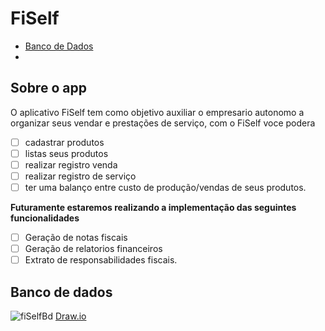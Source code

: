 # FiSelf
- [Banco de Dados](#Banco)
- 
## Sobre o app
O aplicativo FiSelf tem como objetivo auxiliar o empresario autonomo 
a organizar seus vendar e prestações de serviço, com o FiSelf voce podera 
- [ ] cadastrar produtos
- [ ] listas seus produtos
- [ ] realizar registro venda
- [ ] realizar registro de serviço
- [ ] ter uma balanço entre custo de produção/vendas de seus produtos.
       
**Futuramente estaremos realizando a implementação das seguintes funcionalidades**

- [ ] Geração de notas fiscais
- [ ] Geração de relatorios financeiros
- [ ] Extrato de responsabilidades fiscais. 

## Banco de dados


![fiSelfBd](https://github.com/user-attachments/assets/44cb841b-1fe2-4195-baf9-83d23d0a16d5)
[Draw.io](https://drive.google.com/file/d/10q1JqEQq9yh8QMegOIz_rHkLlQ0xwYgr/view?usp=drive_link)

